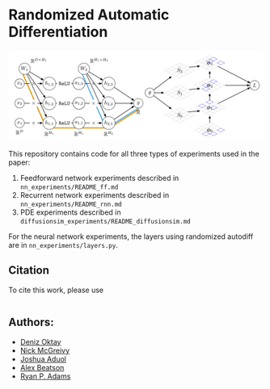 # Randomized Automatic Differentiation

<img src="aux_data/rad_figure.png" width="700">

This repository contains code for all three types of experiments used in the paper:
1. Feedforward network experiments described in ``nn_experiments/README_ff.md``
2. Recurrent network experiments described in ``nn_experiments/README_rnn.md``
3. PDE experiments described in ``diffusionsim_experiments/README_diffusionsim.md``

For the neural network experiments, the layers using randomized autodiff are in ``nn_experiments/layers.py``.

## Citation
To cite this work, please use
```
```

## Authors:
* [Deniz Oktay](http://www.cs.princeton.edu/~doktay/)
* [Nick McGreivy](https://scholar.princeton.edu/nickmcgreivy/home)
* [Joshua Aduol]()
* [Alex Beatson](https://www.cs.princeton.edu/~abeatson/)
* [Ryan P. Adams](https://www.cs.princeton.edu/~rpa/)

